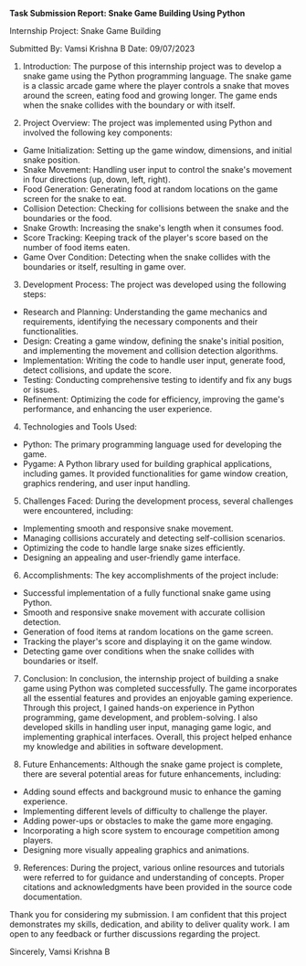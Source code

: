 **Task Submission Report: Snake Game Building Using Python**

Internship Project: Snake Game Building

Submitted By: Vamsi Krishna B
Date: 09/07/2023

1. Introduction:
The purpose of this internship project was to develop a snake game using the Python programming language. The snake game is a classic arcade game where the player controls a snake that moves around the screen, eating food and growing longer. The game ends when the snake collides with the boundary or with itself.

2. Project Overview:
The project was implemented using Python and involved the following key components:
- Game Initialization: Setting up the game window, dimensions, and initial snake position.
- Snake Movement: Handling user input to control the snake's movement in four directions (up, down, left, right).
- Food Generation: Generating food at random locations on the game screen for the snake to eat.
- Collision Detection: Checking for collisions between the snake and the boundaries or the food.
- Snake Growth: Increasing the snake's length when it consumes food.
- Score Tracking: Keeping track of the player's score based on the number of food items eaten.
- Game Over Condition: Detecting when the snake collides with the boundaries or itself, resulting in game over.

3. Development Process:
The project was developed using the following steps:
- Research and Planning: Understanding the game mechanics and requirements, identifying the necessary components and their functionalities.
- Design: Creating a game window, defining the snake's initial position, and implementing the movement and collision detection algorithms.
- Implementation: Writing the code to handle user input, generate food, detect collisions, and update the score.
- Testing: Conducting comprehensive testing to identify and fix any bugs or issues.
- Refinement: Optimizing the code for efficiency, improving the game's performance, and enhancing the user experience.

4. Technologies and Tools Used:
- Python: The primary programming language used for developing the game.
- Pygame: A Python library used for building graphical applications, including games. It provided functionalities for game window creation, graphics rendering, and user input handling.

5. Challenges Faced:
During the development process, several challenges were encountered, including:
- Implementing smooth and responsive snake movement.
- Managing collisions accurately and detecting self-collision scenarios.
- Optimizing the code to handle large snake sizes efficiently.
- Designing an appealing and user-friendly game interface.

6. Accomplishments:
The key accomplishments of the project include:
- Successful implementation of a fully functional snake game using Python.
- Smooth and responsive snake movement with accurate collision detection.
- Generation of food items at random locations on the game screen.
- Tracking the player's score and displaying it on the game window.
- Detecting game over conditions when the snake collides with boundaries or itself.

7. Conclusion:
In conclusion, the internship project of building a snake game using Python was completed successfully. The game incorporates all the essential features and provides an enjoyable gaming experience. Through this project, I gained hands-on experience in Python programming, game development, and problem-solving. I also developed skills in handling user input, managing game logic, and implementing graphical interfaces. Overall, this project helped enhance my knowledge and abilities in software development.

8. Future Enhancements:
Although the snake game project is complete, there are several potential areas for future enhancements, including:
- Adding sound effects and background music to enhance the gaming experience.
- Implementing different levels of difficulty to challenge the player.
- Adding power-ups or obstacles to make the game more engaging.
- Incorporating a high score system to encourage competition among players.
- Designing more visually appealing graphics and animations.

9. References:
During the project, various online resources and tutorials were referred to for guidance and understanding of concepts. Proper citations and acknowledgments have been provided in the source code documentation.

Thank you for considering my submission. I am confident that this project demonstrates my skills, dedication, and ability to deliver quality work. I am open to any feedback or further discussions regarding the project.

Sincerely,
Vamsi Krishna B
